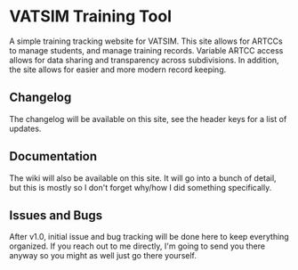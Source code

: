 # VATSIM Training Tool
A simple training tracking website for VATSIM. This site allows for ARTCCs to manage students, and manage training records. Variable ARTCC access allows for data sharing and transparency across subdivisions. In addition, the site allows for easier and more modern record keeping.

## Changelog
The changelog will be available on this site, see the header keys for a list of updates.

## Documentation
The wiki will also be available on this site. It will go into a bunch of detail, but this is mostly so I don't forget why/how I did something specifically.

## Issues and Bugs
After v1.0, initial issue and bug tracking will be done here to keep everything organized. If you reach out to me directly, I'm going to send you there anyway so you might as well just go there yourself.
